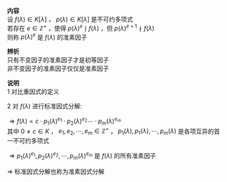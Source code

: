 **内容**    
设 $f(\lambda)\in K[\lambda]$ ， $p(\lambda)\in K[\lambda]$ 是不可约多项式    
若存在 $e\in\mathbb{Z}^+$ ，使得 $p(\lambda)^e\mid f(\lambda)$ ，但 $p(\lambda)^{e+1}\nmid f(\lambda)$     
则称 $p(\lambda)^e$ 是 $f(\lambda)$ 的准素因子    
    
**辨析**    
只有不变因子的准素因子才是初等因子    
非不变因子的准素因子仅仅是准素因子    
    
**说明**    
1 对比重因式的定义    
    
2 对 $f(\lambda)$ 进行标准因式分解:     
    
 $\Rightarrow f(\lambda)=c\cdot p_1(\lambda)^{e_1}\cdot p_2(\lambda)^{e_2}\cdots \cdot p_m(\lambda)^{e_m}$     
     其中 $0\neq c\in K$ ， $e_1,e_2,\cdots,e_m\in\mathbb{Z}^+$ ， $p_1(\lambda),p_1(\lambda),\cdots,p_m(\lambda)$ 是各项互异的首一不可约多项式    
    
 $\Rightarrow p_1(\lambda)^{e_1}, p_2(\lambda)^{e_2},\cdots, p_m(\lambda)^{e_m}$ 是 $f(\lambda)$ 的所有准素因子    
    
 $\Rightarrow$ 标准因式分解也称为准素因式分解    
